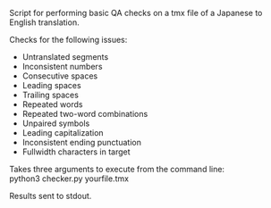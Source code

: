 Script for performing basic QA checks on a tmx file of a Japanese to English translation.

Checks for the following issues:
- Untranslated segments
- Inconsistent numbers
- Consecutive spaces
- Leading spaces
- Trailing spaces
- Repeated words
- Repeated two-word combinations
- Unpaired symbols
- Leading capitalization
- Inconsistent ending punctuation
- Fullwidth characters in target

Takes three arguments to execute from the command line:<br/>
python3 checker.py yourfile.tmx

Results sent to stdout.
